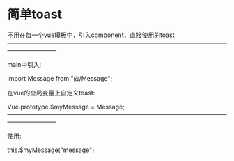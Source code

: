 # 简单toast 
不用在每一个vue模板中，引入component，直接使用的toast
————————————————————————————————————————————

main中引入:

import Message from "@/Message";

在vue的全局变量上自定义toast:

Vue.prototype.$myMessage = Message;
————————————————————————————————————————————

使用:

this.$myMessage("message")

